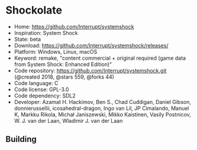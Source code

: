 # Shockolate

- Home: https://github.com/Interrupt/systemshock
- Inspiration: System Shock
- State: beta
- Download: https://github.com/Interrupt/systemshock/releases/
- Platform: Windows, Linux, macOS
- Keyword: remake, "content commercial + original required (game data from System Shock: Enhanced Edition)"
- Code repository: https://github.com/Interrupt/systemshock.git (@created 2018, @stars 559, @forks 44)
- Code language: C
- Code license: GPL-3.0
- Code dependency: SDL2
- Developer: Azamat H. Hackimov, Ben S., Chad Cuddigan, Daniel Gibson, donnierussellii, icosahedral-dragon, Ingo van Lil, JP Cimalando, Manuel K, Markku Rikola, Michał Janiszewski, Mikko Kaistinen, Vasily Postnicov, W. J. van der Laan, Wladimir J. van der Laan

## Building
